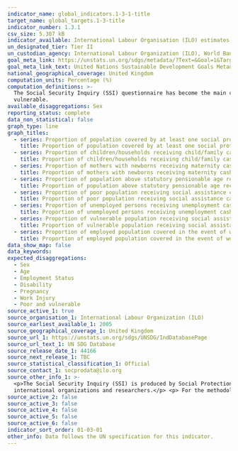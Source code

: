 ```yaml
---
indicator_name: global_indicators.1-3-1-title
target_name: global_targets.1-3-title
indicator_number: 1.3.1
csv_size: 5.307 kB
indicator_available: International Labour Organisation (ILO) estimates based on country data compiled through the ILO Social Security Inquiry (SSI).
un_designated_tier: Tier II
un_custodian_agency: International Labour Organization (ILO), World Bank (WB)
goal_meta_link: https://unstats.un.org/sdgs/metadata/?Text=&Goal=1&Target=1.3
goal_meta_link_text: United Nations Sustainable Development Goals Metadata (PDF 894 KB)
national_geographical_coverage: United Kingdom
computation_units: Percentage (%)
computation_definitions: >-
  The Social Security Inquiry (SSI) questionnaire has become the main comprehensive tool used to compile data on social protection coverage for children, unemployed persons, older persons, persons with disabilities, pregnant women, newborns, work-injury victims, and the poor and
  vulnerable.
available_disaggregations: Sex
reporting_status: complete
data_non_statistical: false
graph_type: line
graph_titles:
  - series: Proportion of population covered by at least one social protection benefit
    title: Proportion of population covered by at least one social protection benefit
  - series: Proportion of children/households receiving child/family cash benefit
    title: Proportion of children/households receiving child/family cash benefit
  - series: Proportion of mothers with newborns receiving maternity cash benefit
    title: Proportion of mothers with newborns receiving maternity cash benefit
  - series: Proportion of population above statutory pensionable age receiving a pension
    title: Proportion of population above statutory pensionable age receiving a pension
  - series: Proportion of poor population receiving social assistance cash benefit
    title: Proportion of poor population receiving social assistance cash benefit
  - series: Proportion of unemployed persons receiving unemployment cash benefit
    title: Proportion of unemployed persons receiving unemployment cash benefit
  - series: Proportion of vulnerable population receiving social assistance cash benefit
    title: Proportion of vulnerable population receiving social assistance cash benefit
  - series: Proportion of employed population covered in the event of work injury
    title: Proportion of employed population covered in the event of work injury
data_show_map: false
data_keywords:
expected_disaggregations:
  - Sex
  - Age
  - Employment Status
  - Disability
  - Pregnancy
  - Work Injury
  - Poor and vulnerable
source_active_1: true
source_organisation_1: International Labour Organization (ILO)
source_earliest_available_1: 2005
source_geographical_coverage_1: United Kingdom
source_url_1: https://unstats.un.org/sdgs/UNSDG/IndDatabasePage
source_url_text_1: UN SDG Database
source_release_date_1: 44166
source_next_release_1: TBC
source_statistical_classification_1: Official
source_contact_1: socprodata@ilo.org
source_other_info_1: >-
  <p>The Social Security Inquiry (SSI) is produced by Social Protection Department (SOCPRO) of the International Labour Office (ILO). SSI is a set of questionnaires and a database, which is the main source of global data on social protection, used daily by policy makers, officials of
  international organizations and researchers.</p> <p> For the methodological manual and the SSI questionnaire please visit <a href="https://www.social-protection.org/gimi/ShowTheme.action?id=10">Social Protection</a>. </p>
source_active_2: false
source_active_3: false
source_active_4: false
source_active_5: false
source_active_6: false
indicator_sort_order: 01-03-01
other_info: Data follows the UN specification for this indicator. 
---
```

